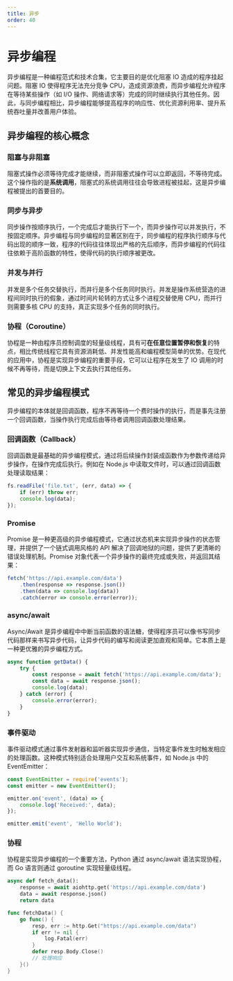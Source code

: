 ```yaml
---
title: 异步
order: 40
---
```


# 异步编程

异步编程是一种编程范式和技术合集，它主要目的是优化阻塞 IO 造成的程序挂起问题。阻塞 IO 使得程序无法充分竞争 CPU，造成资源浪费，而异步编程允许程序在等待某些操作（如 I/O 操作、网络请求等）完成的同时继续执行其他任务。因此，与同步编程相比，异步编程能够提高程序的响应性、优化资源利用率、提升系统吞吐量并改善用户体验。

## 异步编程的核心概念

### 阻塞与非阻塞
阻塞式操作必须等待完成才能继续，而非阻塞式操作可以立即返回，不等待完成。这个操作指的是**系统调用**，阻塞式的系统调用往往会导致进程被挂起，这是异步编程被提出的首要目的。

### 同步与异步
同步操作按顺序执行，一个完成后才能执行下一个，而异步操作可以并发执行，不按固定顺序。异步编程与同步编程的显著区别在于，同步编程的程序执行顺序与代码出现的顺序一致，程序的代码往往体现出严格的先后顺序，而异步编程的代码往往依赖于高阶函数的特性，使得代码的执行顺序被更改。

### 并发与并行
并发是多个任务交替执行，而并行是多个任务同时执行。并发是操作系统营造的进程间同时执行的假象，通过时间片轮转的方式让多个进程交替使用 CPU，而并行则需要多核 CPU 的支持，真正实现多个任务的同时执行。

### 协程（Coroutine）
协程是一种由程序员控制调度的轻量级线程，具有可**在任意位置暂停和恢复**的特点，相比传统线程它具有资源消耗低、并发性能高和编程模型简单的优势。在现代的应用中，协程是实现异步编程的重要手段，它可以让程序在发生了 IO 调用的时候不再等待，而是切换上下文去执行其他任务。

## 常见的异步编程模式
异步编程的本体就是回调函数，程序不再等待一个费时操作的执行，而是事先注册一个回调函数，当操作执行完成后由等待者调用回调函数处理结果。

### 回调函数（Callback）
回调函数是最基础的异步编程模式，通过将后续操作封装成函数作为参数传递给异步操作，在操作完成后执行。例如在 Node.js 中读取文件时，可以通过回调函数处理读取结果：

```javascript
fs.readFile('file.txt', (err, data) => {
    if (err) throw err;
    console.log(data);
});
```

### Promise
Promise 是一种更高级的异步编程模式，它通过状态机来实现异步操作的状态管理，并提供了一个链式调用风格的 API 解决了回调地狱的问题，提供了更清晰的错误处理机制。Promise 对象代表一个异步操作的最终完成或失败，并返回其结果：

```javascript
fetch('https://api.example.com/data')
    .then(response => response.json())
    .then(data => console.log(data))
    .catch(error => console.error(error));
```

### async/await
Async/Await 是异步编程中中断当前函数的语法糖，使得程序员可以像书写同步代码那样来书写异步代码，让异步代码的编写和阅读更加直观和简单。它本质上是一种更优雅的异步编程方式。

```javascript
async function getData() {
    try {
        const response = await fetch('https://api.example.com/data');
        const data = await response.json();
        console.log(data);
    } catch (error) {
        console.error(error);
    }
}
```

### 事件驱动
事件驱动模式通过事件发射器和监听器实现异步通信，当特定事件发生时触发相应的处理函数。这种模式特别适合处理用户交互和系统事件，如 Node.js 中的 EventEmitter：

```javascript
const EventEmitter = require('events');
const emitter = new EventEmitter();

emitter.on('event', (data) => {
    console.log('Received:', data);
});

emitter.emit('event', 'Hello World');
```

### 协程
协程是实现异步编程的一个重要方法，Python 通过 async/await 语法实现协程，而 Go 语言则通过 goroutine 实现轻量级线程。

```python
async def fetch_data():
    response = await aiohttp.get('https://api.example.com/data')
    data = await response.json()
    return data
```

```go
func fetchData() {
    go func() {
        resp, err := http.Get("https://api.example.com/data")
        if err != nil {
            log.Fatal(err)
        }
        defer resp.Body.Close()
        // 处理响应
    }()
}
```
